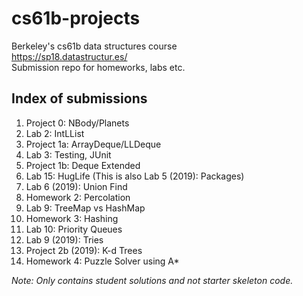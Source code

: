 # cs61b-projects
Berkeley's cs61b data structures course  
https://sp18.datastructur.es/  
Submission repo for homeworks, labs etc.  

## Index of submissions
1. Project 0: NBody/Planets
2. Lab 2: IntLList
3. Project 1a: ArrayDeque/LLDeque
4. Lab 3: Testing, JUnit
5. Project 1b: Deque Extended
6. Lab 15: HugLife (This is also Lab 5 (2019): Packages)
7. Lab 6 (2019): Union Find
8. Homework 2: Percolation
9. Lab 9: TreeMap vs HashMap
10. Homework 3: Hashing
11. Lab 10: Priority Queues
12. Lab 9 (2019): Tries
13. Project 2b (2019): K-d Trees
14. Homework 4: Puzzle Solver using A*

*Note: Only contains student solutions and not starter skeleton code.*
